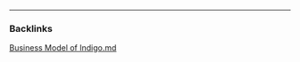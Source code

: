 

---
### Backlinks

[Business Model of Indigo.md](../../All%20fin%20notes/Business%20Model%20of%20Indigo.md)